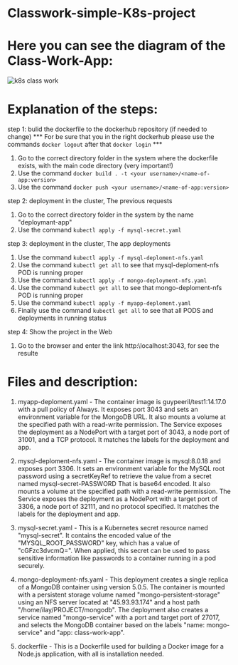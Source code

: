 # Classwork-simple-K8s-project

Here you can see the diagram of the Class-Work-App:
===================================================
![k8s class work](https://user-images.githubusercontent.com/106809238/222407156-2839a019-eb10-495f-9d27-99eb4589b6c8.jpg)

Explanation of the steps:
=========================
step 1: bulid the dockerfile to the dockerhub repository (if needed to change)
*** For be sure that you in the right dockerhub please use the commands `docker logout` after that `docker login` *** 
1. Go to the correct directory folder in the system where the dockerfile exists, with the main code directory (very important!)
2. Use the command `docker build . -t <your username>/<name-of-app:version>`
3. Use the command `docker push <your username>/<name-of-app:version>`

step 2: deployment in the cluster, The previous requests
1. Go to the correct directory folder in the system by the name "deploymant-app"
2. Use the command `kubectl apply -f mysql-secret.yaml`

step 3: deployment in the cluster, The app deployments
1. Use the command `kubectl apply -f mysql-deploment-nfs.yaml`
2. Use the command `kubectl get all` to see that mysql-deploment-nfs POD is running proper
3. Use the command `kubectl apply -f mongo-deployment-nfs.yaml`
4. Use the command `kubectl get all` to see that mongo-deploment-nfs POD is running proper
5. Use the command `kubectl apply -f myapp-deploment.yaml`
6. Finally use the command `kubectl get all` to see that all PODS and deployments in running status

step 4: Show the project in the Web
1. Go to the browser and enter the link http:\\localhost:3043, for see the resulte

Files and description:
======================
1. myapp-deploment.yaml - 
The container image is guypeeril/test1:14.17.0 with a pull policy of Always. 
It exposes port 3043 and sets an environment variable for the MongoDB URL. 
It also mounts a volume at the specified path with a read-write permission.
The Service exposes the deployment as a NodePort with a target port of 3043, a node port of 31001, and a TCP protocol.
It matches the labels for the deployment and app.

2. mysql-deploment-nfs.yaml -
The container image is mysql:8.0.18 and exposes port 3306.
It sets an environment variable for the MySQL root password using a secretKeyRef to retrieve the value from a secret named mysql-secret-PASSWORD
That is base64 encoded.
It also mounts a volume at the specified path with a read-write permission.
The Service exposes the deployment as a NodePort with a target port of 3306, a node port of 32111, and no protocol specified.
It matches the labels for the deployment and app.

3. mysql-secret.yaml - 
This is a Kubernetes secret resource named "mysql-secret".
It contains the encoded value of the "MYSQL_ROOT_PASSWORD" key, which has a value of "cGFzc3dvcmQ=".
When applied, this secret can be used to pass sensitive information like passwords to a container running in a pod securely.

4. mongo-deployment-nfs.yaml -
This deployment creates a single replica of a MongoDB container using version 5.0.5.
The container is mounted with a persistent storage volume named "mongo-persistent-storage" using an NFS server located at "45.93.93.174" and a host path "/home/ilay/PROJECT/mongodb".
The deployment also creates a service named "mongo-service" with a port and target port of 27017,
and selects the MongoDB container based on the labels "name: mongo-service" and "app: class-work-app".

5. dockerfile - 
This is a Dockerfile used for building a Docker image for a Node.js application, with all is installation needed.
